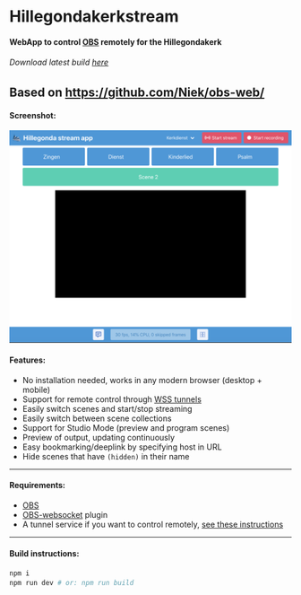 # Hillegondakerkstream

#### WebApp to control [OBS](https://obsproject.com/) remotely for the Hillegondakerk

###### Download latest build [here](https://github.com/Niek/obs-web/archive/gh-pages.zip)

Based on https://github.com/Niek/obs-web/
---

#### Screenshot:

![Screenshot of OBS-web](screenshot_app.png)

#### Features:

- No installation needed, works in any modern browser (desktop + mobile)
- Support for remote control through [WSS tunnels](https://github.com/Palakis/obs-websocket/blob/4.x-current/SSL-TUNNELLING.md)
- Easily switch scenes and start/stop streaming
- Easily switch between scene collections
- Support for Studio Mode (preview and program scenes)
- Preview of output, updating continuously
- Easy bookmarking/deeplink by specifying host in URL
- Hide scenes that have `(hidden)` in their name

---

#### Requirements:

- [OBS](https://obsproject.com/)
- [OBS-websocket](https://github.com/Palakis/obs-websocket/releases) plugin
- A tunnel service if you want to control remotely, [see these instructions](https://github.com/Palakis/obs-websocket/blob/4.x-current/SSL-TUNNELLING.md)

---

#### Build instructions:

```bash
npm i
npm run dev # or: npm run build
```
